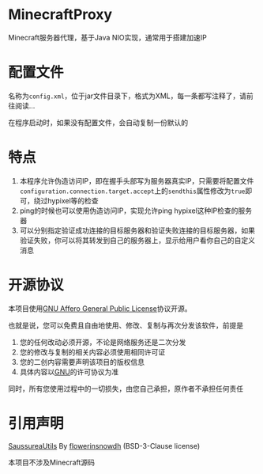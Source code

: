 # MinecraftProxy
Minecraft服务器代理，基于Java NIO实现，通常用于搭建加速IP

# 配置文件
名称为`config.xml`，位于jar文件目录下，格式为XML，每一条都写注释了，请前往阅读...

在程序启动时，如果没有配置文件，会自动复制一份默认的

# 特点
1. 本程序允许伪造访问IP，即在握手头部写为服务器真实IP，只需要将配置文件`configuration.connection.target.accept`上的`sendthis`属性修改为`true`即可，绕过hypixel等的检查
2. ping的时候也可以使用伪造访问IP，实现允许ping hypixel这种IP检查的服务器
3. 可以分别指定验证成功连接的目标服务器和验证失败连接的目标服务器，如果验证失败，你可以将其转发到自己的服务器上，显示给用户看你自己的自定义消息

# 开源协议
本项目使用<u>[GNU Affero General Public License](https://www.gnu.org/licenses/agpl-3.0.zh-cn.html)</u>协议开源。

也就是说，您可以免费且自由地使用、修改、复制与再次分发该软件，前提是
1. 您的任何改动必须开源，不论是网络服务还是二次分发
2. 您的修改与复制的相关内容必须使用相同许可证
3. 您的二创内容需要声明该项目的版权信息
4. 具体内容以<u>[GNU](https://www.gnu.org/)</u>的许可协议为准

同时，所有您使用过程中的一切损失，由您自己承担，原作者不承担任何责任

# 引用声明
[SaussureaUtils](https://github.com/flowerinsnowdh/SaussureaUtils) By [flowerinsnowdh](https://github.com/flowerinsnowdh) (BSD-3-Clause license)

本项目不涉及Minecraft源码